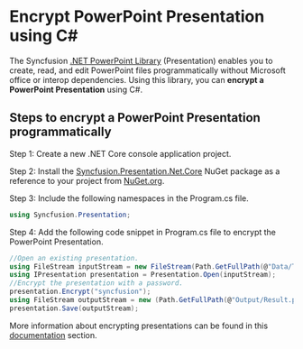 # Encrypt PowerPoint Presentation using C#

The Syncfusion [.NET PowerPoint Library](https://www.syncfusion.com/document-processing/powerpoint-framework/net/powerpoint-library) (Presentation) enables you to create, read, and edit PowerPoint files programmatically without Microsoft office or interop dependencies. Using this library, you can **encrypt a PowerPoint Presentation** using C#.

## Steps to encrypt a PowerPoint Presentation programmatically

Step 1: Create a new .NET Core console application project.

Step 2: Install the [Syncfusion.Presentation.Net.Core](https://www.nuget.org/packages/Syncfusion.Presentation.Net.Core) NuGet package as a reference to your project from [NuGet.org](https://www.nuget.org/).

Step 3: Include the following namespaces in the Program.cs file.

```csharp
using Syncfusion.Presentation;
```

Step 4: Add the following code snippet in Program.cs file to encrypt the PowerPoint Presentation.

```csharp
//Open an existing presentation.
using FileStream inputStream = new FileStream(Path.GetFullPath(@"Data/Template.pptx"), FileMode.Open, FileAccess.Read);
using IPresentation presentation = Presentation.Open(inputStream);
//Encrypt the presentation with a password.
presentation.Encrypt("syncfusion");
using FileStream outputStream = new (Path.GetFullPath(@"Output/Result.pptx"), FileMode.Create, FileAccess.ReadWrite);
presentation.Save(outputStream);
```

More information about encrypting presentations can be found in this [documentation](https://help.syncfusion.com/document-processing/powerpoint/powerpoint-library/net/security) section.